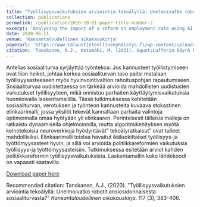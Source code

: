 ```yaml
---
title: "Työllisyysvaikutuksien arviointia tekoälyllä: Unelmoivatko robotit ansiosidonnaisesta sosiaaliturvasta?"
collection: publications
permalink: /publication/2010-10-01-paper-title-number-2
excerpt: 'Analyzing the impact of a reform on employment rate using AI.'
date: 2020-06-11
venue: 'Kansantaloudellinen aikakauskirja'
paperurl: 'https://www.taloustieteellinenyhdistys.fi/wp-content/uploads/2020/06/KAK_2_2020_WEB-94-123.pdf'
citation: 'Tanskanen, A.J., Kotamäki, M. (2021). &quot;Lafferin käyrä heterogeenisessa populaatiossa – ja miksi verolajilla on väliä&quot; <i>Kansantaloudellinen aikakauskirja</i>. 117 (3), 383-406.'
---
```

Antelias sosiaaliturva syrjäyttää työntekoa. Jos kannusteet työllistymiseen ovat liian heikot, johtaa korkea sosiaaliturvan taso paitsi matalaan työllisyysasteeseen myös hyvinvointivaltion rahoituspohjan rapautumiseen. Sosiaaliturvaa uudistettaessa on tärkeää arvioida mahdollisten uudistusten vaikutukset työllisyyteen, mikä onnistuu parhaiten käyttäytymisvaikutuksia huomioivalla laskentamallilla. Tässä tutkimuksessa kehitetään sosiaaliturvan, verotuksen ja työnteon kannusteita kuvaava stokastinen elinkaarimalli, jossa yksilöt tekevät kannaltaan parhaita valintoja optimoimalla omaa hyötyään yli elinkaaren. Perinteisesti tällaisia malleja on ratkaistu dynaamisella ohjelmoinnilla, mutta algoritmikehityksen myötä keinotekoisia neuroverkkoja hyödyntävät” tekoälyratkaisut” ovat tulleet mahdollisiksi. Elinkaarimalli toistaa havaitut ikäluokittaiset työllisyys-ja työttömyysasteet hyvin, ja sillä voi arvioida politiikkareformien vaikutuksia työllisyys-ja työttömyysasteisiin. Tutkimuksessa esitetään arviot kahden politiikkareformin työllisyysvaikutuksista. Laskentamallin koko lähdekoodi on vapaasti saatavilla.

[Download paper here](https://www.taloustieteellinenyhdistys.fi/wp-content/uploads/2020/06/KAK_2_2020_WEB-94-123.pdf)

Recommended citation: Tanskanen, A.J., (2020). "Työllisyysvaikutuksien arviointia tekoälyllä: Unelmoivatko robotit ansiosidonnaisesta sosiaaliturvasta?" <i>Kansantaloudellinen aikakauskirja</i>. 117 (3), 383-406.
